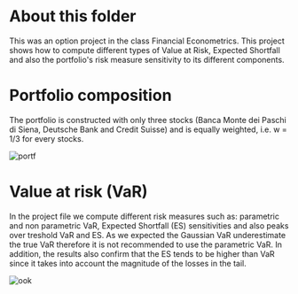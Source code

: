 # About this folder
This was an option project in the class Financial Econometrics. This project shows how to compute different types of Value at Risk, Expected Shortfall and also the portfolio's risk measure sensitivity to its different components.

# Portfolio composition
The portfolio is constructed with only three stocks (Banca Monte dei Paschi di Siena, Deutsche Bank and Credit Suisse) and is equally weighted, i.e. w = 1/3 for every stocks.

![portf](https://user-images.githubusercontent.com/36447056/36306875-ea573cca-1319-11e8-805f-562a54143607.jpg)

# Value at risk (VaR)
In the project file we compute different risk measures such as: parametric and non parametric VaR, Expected Shortfall (ES) sensitivities and also peaks over treshold VaR and ES.
As we expected the Gaussian VaR underestimate the true VaR therefore it is not recommended to use the parametric VaR.
In addition, the results also confirm that the ES tends to be higher than VaR since it takes into account the magnitude of the losses in the tail.

![ook](https://user-images.githubusercontent.com/36447056/36326257-b7bc541c-135a-11e8-8061-bbb0bbc6da4f.jpg)


